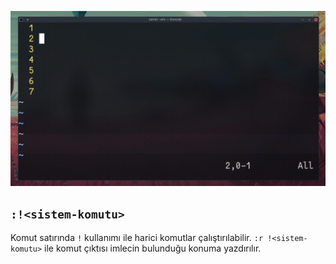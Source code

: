 ![](17.gif)

## `:!<sistem-komutu>`

Komut satırında `!` kullanımı ile harici komutlar çalıştırılabilir. `:r !<sistem-komutu>` ile komut çıktısı imlecin bulunduğu konuma yazdırılır.
